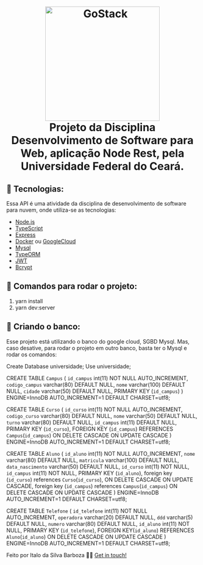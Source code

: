 <h1 align="center">
    <img alt="GoStack" src="https://www.provasdevestibular.com.br/wp-content/uploads/2012/06/ufc.jpg" width="300" />
    <br />
    Projeto da Disciplina Desenvolvimento de Software para Web, aplicação Node Rest, pela Universidade Federal do Ceará.
</h1>

## 🚀 Tecnologias:

Essa API é uma atividade da disciplina de desenvolvimento de software para nuvem, onde utiliza-se as tecnologias:

- [Node.js](https://nodejs.org/)
- [TypeScript](https://www.typescriptlang.org/)
- [Express](https://expressjs.com/)
- [Docker](https://www.docker.com/) ou [GoogleCloud](https://cloud.google.com/)
- [Mysql](https://www.mysql.com/)
- [TypeORM](https://typeorm.io/)
- [JWT](https://jwt.io/)
- [Bcrypt](https://www.npmjs.com/package/bcrypt)

## 🚀 Comandos para rodar o projeto:
  
  1) yarn install
  2) yarn dev:server

## 🚀 Criando o banco:

Esse projeto está utilizando o banco do google cloud, SGBD Mysql. Mas, caso desative, para rodar o projeto em outro banco, basta ter o Mysql e rodar os comandos:

Create Database universidade;
Use universidade;

CREATE TABLE `Campus` (
  `id_campus` int(11) NOT NULL AUTO_INCREMENT,
  `codigo_campus` varchar(80) DEFAULT NULL,
  `nome` varchar(100) DEFAULT NULL,
  `cidade` varchar(50) DEFAULT NULL,
  PRIMARY KEY (`id_campus`)
) ENGINE=InnoDB AUTO_INCREMENT=1 DEFAULT CHARSET=utf8;

CREATE TABLE `Curso` (
  `id_curso` int(11) NOT NULL AUTO_INCREMENT,
  `codigo_curso` varchar(80) DEFAULT NULL,
  `nome` varchar(50) DEFAULT NULL,
  `turno` varchar(80) DEFAULT NULL,
  `id_campus` int(11) DEFAULT NULL,
  PRIMARY KEY (`id_curso`),
  FOREIGN KEY (`id_campus`) REFERENCES `Campus`(`id_campus`)
  ON DELETE CASCADE
  ON UPDATE CASCADE
) ENGINE=InnoDB AUTO_INCREMENT=1 DEFAULT CHARSET=utf8;

CREATE TABLE `Aluno` (
  `id_aluno` int(11) NOT NULL AUTO_INCREMENT,
  `nome` varchar(80) DEFAULT NULL,
  `matricula` varchar(100) DEFAULT NULL,
  `data_nascimento` varchar(50) DEFAULT NULL,
  `id_curso` int(11) NOT NULL,
  `id_campus` int(11) NOT NULL,
  PRIMARY KEY (`id_aluno`),
  foreign key (`id_curso`) references `Curso`(`id_curso`),
  ON DELETE CASCADE
  ON UPDATE CASCADE,
  foreign key (`id_campus`) references `Campus`(`id_campus`)
  ON DELETE CASCADE
  ON UPDATE CASCADE
) ENGINE=InnoDB AUTO_INCREMENT=1 DEFAULT CHARSET=utf8;

CREATE TABLE `Telefone` (
  `id_telefone` int(11) NOT NULL AUTO_INCREMENT,
  `operadora` varchar(20) DEFAULT NULL,
  `ddd` varchar(5) DEFAULT NULL,
  `numero` varchar(80) DEFAULT NULL,
  `id_aluno` int(11) NOT NULL,
  PRIMARY KEY (`id_telefone`),
  FOREIGN KEY(`id_aluno`) REFERENCES `Aluno`(`id_aluno`)
  ON DELETE CASCADE
  ON UPDATE CASCADE
) ENGINE=InnoDB AUTO_INCREMENT=1 DEFAULT CHARSET=utf8;


Feito por Italo da Silva Barboza 👋🏻 [Get in touch!](https://github.com/Italosbarboza/)
